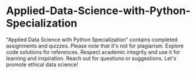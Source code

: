 # Applied-Data-Science-with-Python-Specialization
"Applied Data Science with Python Specialization" contains completed assignments and quizzes. Please note that it's not for plagiarism. Explore code solutions for references. Respect academic integrity and use it for learning and inspiration. Reach out for questions or suggestions. Let's promote ethical data science!
